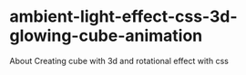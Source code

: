 # ambient-light-effect-css-3d-glowing-cube-animation
About Creating cube with 3d and rotational effect with css
